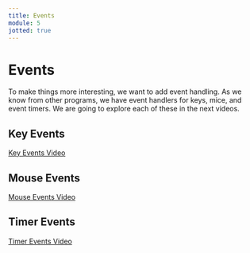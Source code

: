 ```yaml
---
title: Events
module: 5
jotted: true
---
```


# Events

To make things more interesting, we want to add event handling.  As we know from other programs, we have event handlers for keys, mice, and event timers.  We are going to explore each of these in the next videos.

<!-- video for keys -->
## Key Events
<p><a href="//www.youtube.com/embed/hdMWJxfZAeM" data-lity>Key Events Video</a></p>

<!-- video for mouse -->
## Mouse Events
<p><a href="//www.youtube.com/embed/WcrVKZQVO" data-lity>Mouse Events Video</a></p>

<!-- video for timer -->

## Timer Events
<p><a href="//www.youtube.com/embed/Y5gl3YBHTuc" data-lity>Timer Events Video</a></p>
